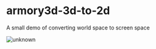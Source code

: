 # armory3d-3d-to-2d
A small demo of converting world space to screen space

![unknown](https://user-images.githubusercontent.com/69180012/201783135-bcf0f4d2-468a-4e08-9fea-2d5763c0a6ab.png)
